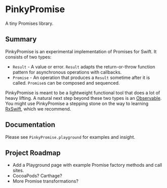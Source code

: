 # PinkyPromise

A tiny Promises library.

## Summary

PinkyPromise is an experimental implementation of Promises for Swift. It consists of two types:

- `Result` - A value or error. `Result` adapts the return-or-throw function pattern for asynchronous operations with callbacks.
- `Promise` - An operation that produces a `Result` sometime after it is called. `Promise`s can be composed and sequenced.

PinkyPromise is meant to be a lightweight functional tool that does a lot of heavy lifting. A natural next step beyond these two types is an [Observable](https://www.youtube.com/watch?v=looJcaeboBY). You might use PinkyPromise a stepping stone on the way to learning [RxSwift](https://github.com/ReactiveX/RxSwift), which we recommend.

## Documentation

Please see `PinkyPromise.playground` for examples and insight.

## Project Roadmap

- Add a Playground page with example Promise factory methods and call sites.
- CocoaPods? Carthage?
- More Promise transformations?

